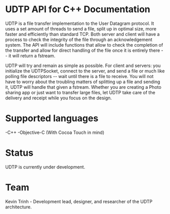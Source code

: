UDTP API for C++ Documentation
====

UDTP is a file transfer implementation to the User Datagram protocol. It uses a set amount of threads to send a file, split up in optimal size, more faster and efficiently than standard TCP. Both server and client will have a process to check the integrity of the file through an acknowledgement system. The API will include functions that allow to check the completion of the transfer and allow for direct handling of the file once it is entirely there -- it will return a fstream.

UDTP will try and remain as simple as possible. For client and servers: you initialize the UDTPSocket, connect to the server, and send a file or much like polling file descriptors -- wait until there is a file to receive. You will not have to worry about the troubling matters of splitting up a file and sending it, UDTP will handle that given a fstream. Whether you are creating a Photo sharing app or just want to transfer large files, let UDTP take care of the delivery and receipt while you focus on the design.

Supported languages
====
-C++
-Objective-C (With Cocoa Touch in mind)

Status
====
UDTP is currently under development.

Team
====
Kevin Trinh - Development lead, designer, and researcher of the UDTP architecture.
